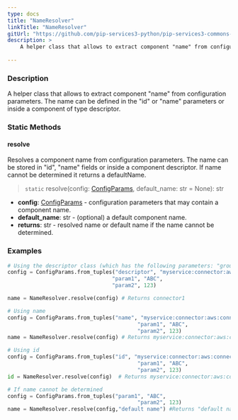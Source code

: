 ```yaml
---
type: docs
title: "NameResolver"
linkTitle: "NameResolver"
gitUrl: "https://github.com/pip-services3-python/pip-services3-commons-python"
description: > 
    A helper class that allows to extract component "name" from configuration parameters.
    
---
```

### Description
A helper class that allows to extract component "name" from configuration parameters.
The name can be defined in the "id" or "name" parameters or inside a component of type descriptor.

### Static Methods

#### resolve
Resolves a component name from configuration parameters.
The name can be stored in "id", "name" fields or inside a component descriptor.
If name cannot be determined it returns a defaultName.

> `static` resolve(config: [ConfigParams](../config_params), default_name: str = None): str

- **config**: [ConfigParams](../config_params) - configuration parameters that may contain a component name.
- **default_name**: str - (optional) a default component name.
- **returns**: str - resolved name or default name if the name cannot be determined.

### Examples

```python
# Using the descriptor class (which has the following parameters: "group", "type", "kind", "name", "version") will extract the value of the "name" parameter.
config = ConfigParams.from_tuples("descriptor", "myservice:connector:aws:connector1:1.0",
                                 "param1", "ABC",
                                 "param2", 123)

name = NameResolver.resolve(config) # Returns connector1

# Using name
config = ConfigParams.from_tuples("name", "myservice:connector:aws:connector1:1.0",
                                         "param1", "ABC",
                                         "param2", 123)
name = NameResolver.resolve(config) # Returns myservice:connector:aws:connector1:1.0

# Using id
config = ConfigParams.from_tuples("id", "myservice:connector:aws:connector1:1.0",
                                         "param1", "ABC",
                                         "param2", 123)
id = NameResolver.resolve(config)  # Returns myservice:connector:aws:connector1:1.0

# If name cannot be determined
config = ConfigParams.from_tuples("param1", "ABC",
                                         "param2", 123)
name = NameResolver.resolve(config,"default name") #Returns "default name"


```
